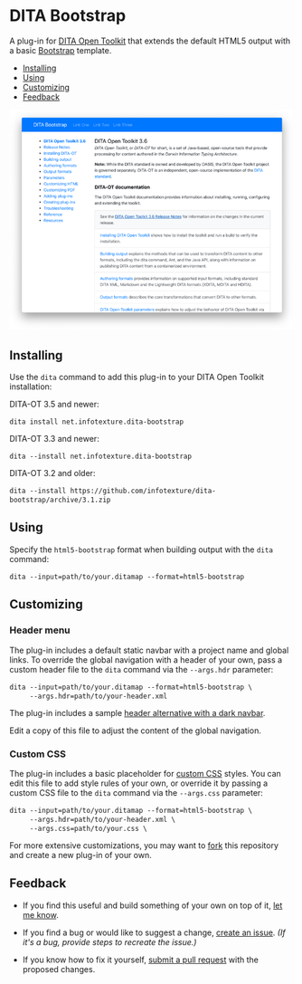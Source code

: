 # DITA Bootstrap

A plug-in for [DITA Open Toolkit][1] that extends the default HTML5 output with a basic [Bootstrap][2] template.

<!-- MarkdownTOC levels="1,2" -->

- [Installing](#installing)
- [Using](#using)
- [Customizing](#customizing)
- [Feedback](#feedback)

<!-- /MarkdownTOC -->

![Sample DITA Bootstrap output](images/dita-bootstrap-default-screenshot.png)

## Installing

Use the `dita` command to add this plug-in to your DITA Open Toolkit installation:

DITA-OT 3.5 and newer:

    dita install net.infotexture.dita-bootstrap

DITA-OT 3.3 and newer:

    dita --install net.infotexture.dita-bootstrap

DITA-OT 3.2 and older:

    dita --install https://github.com/infotexture/dita-bootstrap/archive/3.1.zip

## Using

Specify the `html5-bootstrap` format when building output with the `dita` command:

    dita --input=path/to/your.ditamap --format=html5-bootstrap

## Customizing

### Header menu

The plug-in includes a default static navbar with a project name and global links. To override the global navigation with a header of your own, pass a custom header file to the `dita` command via the `--args.hdr` parameter:

    dita --input=path/to/your.ditamap --format=html5-bootstrap \
         --args.hdr=path/to/your-header.xml

The plug-in includes a sample [header alternative with a dark navbar][3].

Edit a copy of this file to adjust the content of the global navigation.

### Custom CSS

The plug-in includes a basic placeholder for [custom CSS][4] styles. You can edit this file to add style rules of your own, or override it by passing a custom CSS file to the `dita` command via the `--args.css` parameter:

    dita --input=path/to/your.ditamap --format=html5-bootstrap \
         --args.hdr=path/to/your-header.xml \
         --args.css=path/to/your.css \

For more extensive customizations, you may want to [fork][5] this repository and create a new plug-in of your own.

## Feedback

- If you find this useful and build something of your own on top of it, [let me know][6].

- If you find a bug or would like to suggest a change, [create an issue][7].
  _(If it's a bug, provide steps to recreate the issue.)_

- If you know how to fix it yourself, [submit a pull request][8] with the proposed changes.

[1]: http://www.dita-ot.org
[2]: https://getbootstrap.com/docs/4.4
[3]: https://github.com/infotexture/dita-bootstrap/blob/master/includes/bs-navbar-inverse.hdr.xml
[4]: https://github.com/infotexture/dita-bootstrap/blob/master/css/custom.css
[5]: https://help.github.com/articles/fork-a-repo/
[6]: https://twitter.com/infotexture
[7]: https://github.com/infotexture/dita-bootstrap/issues/new
[8]: https://help.github.com/articles/using-pull-requests/
